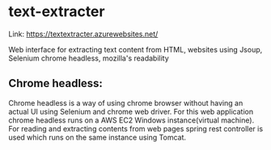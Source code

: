 # text-extracter

Link: https://textextracter.azurewebsites.net/

Web interface for extracting text content from HTML, websites using Jsoup, Selenium chrome headless, mozilla's readability




## Chrome headless:
Chrome headless is a way of using chrome browser without having an actual UI using Selenium and chrome web driver. 
For this web application chrome headless runs on a AWS EC2 Windows instance(virtual machine). For reading and extracting contents from web pages spring rest controller is used which runs on the same instance using Tomcat. 
